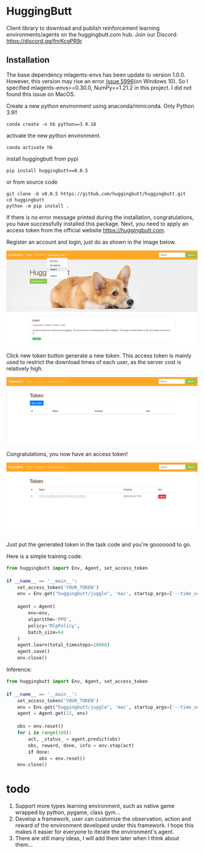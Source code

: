 # HuggingButt
Client library to download and publish reinforcement learning environments/agents on the huggingbutt.com hub.
Join our Discord: https://discord.gg/fnrKcgPR9r

## Installation
The base dependency mlagents-envs has been update to version 1.0.0. However, this version may rise an error [Issue 5996](https://github.com/Unity-Technologies/ml-agents/issues/5996)(on Windows 10). So I specified mlagents-envs==0.30.0, NumPy==1.21.2 in this project. I did not found this issue on MacOS.

Create a new python environment using anaconda/miniconda. Only Python 3.9!!
```shell
conda create -n hb python==3.9.18
```

activate the new python environment.
```shell
conda activate hb
```

install huggingbutt from pypi
```shell
pip install huggingbutt==0.0.5
```
or from source code
```shell
git clone -b v0.0.5 https://github.com/huggingbutt/huggingbutt.git
cd huggingbutt
python -m pip install .
```

If there is no error message printed during the installation, congratulations, you have successfully installed this package. Next, you need to apply an access token from the official website https://huggingbutt.com.

Register an account and login, just do as shown in the image below.

![image](https://raw.githubusercontent.com/huggingbutt/media_store/main/huggingbutt_readme/tokens_link.png)

Click new token button generate a new token. This access token is mainly used to restrict the download times of each user, as the server cost is relatively high.

![image](https://raw.githubusercontent.com/huggingbutt/media_store/main/huggingbutt_readme/new_tokens_buttong.png)

Congratulations, you now have an access token!

![image](https://raw.githubusercontent.com/huggingbutt/media_store/main/huggingbutt_readme/copy_your_token.png)

Just put the generated token in the task code and you're gooooood to go.

Here is a simple training code:
```python
from huggingbutt import Env, Agent, set_access_token

if __name__ == '__main__':
    set_access_token('YOUR_TOKEN')
    env = Env.get("huggingbutt/juggle", 'mac', startup_args=['--time_scale', '10'])

    agent = Agent(
        env=env,
        algorithm='PPO',
        policy='MlpPolicy',
        batch_size=64
    )
    agent.learn(total_timesteps=10000)
    agent.save()
    env.close()
```
Inference:
```python
from huggingbutt import Env, Agent, set_access_token

if __name__ == '__main__':
    set_access_token('YOUR_TOKEN')
    env = Env.get("huggingbutt/juggle", 'mac', startup_args=['--time_scale', '1'])
    agent = Agent.get(15, env)

    obs = env.reset()
    for i in range(100):
        act, _status_ = agent.predict(obs)
        obs, reward, done, info = env.step(act)
        if done:
            obs = env.reset()
    env.close()
```

# todo
1. Support more types learning environment, such as native game wrapped by python, pygame, class gym...
2. Develop a framework, user can customize the observation, action and reward of the environment developed under this framework. I hope this makes it easier for everyone to iterate the environment's agent.
3. There are still many ideas, I will add them later when I think about them...